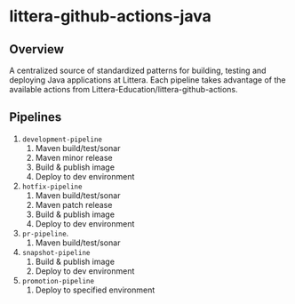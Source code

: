 # littera-github-actions-java

## Overview

A centralized source of standardized patterns for building, testing and deploying Java applications at Littera. Each pipeline takes advantage of the available actions from Littera-Education/littera-github-actions.

## Pipelines

1. `development-pipeline`
    1. Maven build/test/sonar
    2. Maven minor release
    3. Build & publish image
    4. Deploy to dev environment
1. `hotfix-pipeline`
    1. Maven build/test/sonar
    2. Maven patch release
    3. Build & publish image
    4. Deploy to dev environment
1. `pr-pipeline`.
    1. Maven build/test/sonar
1. `snapshot-pipeline`
    1. Build & publish image
    2. Deploy to dev environment
1. `promotion-pipeline`
    1. Deploy to specified environment
